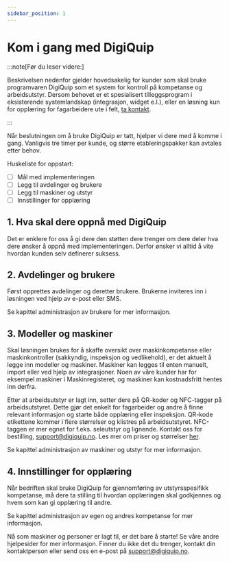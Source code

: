 ```yaml
---
sidebar_position: 1
---
```


# Kom i gang med DigiQuip

:::note[Før du leser videre:]

Beskrivelsen nedenfor gjelder hovedsakelig for kunder som skal bruke programvaren DigiQuip som et system for kontroll på kompetanse og arbeidsutstyr. Dersom behovet er et spesialisert tilleggsprogram i eksisterende systemlandskap (integrasjon, widget e.l.), eller en løsning kun for opplæring for fagarbeidere ute i felt, [ta kontakt](https://digiquip.no/about).

:::

Når beslutningen om å bruke DigiQuip er tatt, hjelper vi dere med å komme i gang. Vanligvis tre timer per kunde, og større etableringspakker kan avtales etter behov.

Huskeliste for oppstart:

- [ ] Mål med implementeringen
- [ ] Legg til avdelinger og brukere
- [ ] Legg til maskiner og utstyr
- [ ] Innstillinger for opplæring

## 1. Hva skal dere oppnå med DigiQuip

Det er enklere for oss å gi dere den støtten dere trenger om dere deler hva dere ønsker å oppnå med implementeringen. Derfor ønsker vi alltid å vite hvordan kunden selv definerer suksess.

## 2. Avdelinger og brukere

Først opprettes avdelinger og deretter brukere. Brukerne inviteres inn i løsningen ved hjelp av e-post eller SMS.

Se kapittel administrasjon av brukere for mer informasjon.

## 3. Modeller og maskiner

Skal løsningen brukes for å skaffe oversikt over maskinkompetanse eller maskinkontroller (sakkyndig, inspeksjon og vedlikehold), er det aktuelt å legge inn modeller og maskiner. Maskiner kan legges til enten manuelt, import eller ved hjelp av integrasjoner. Noen av våre kunder har for eksempel maskiner i Maskinregisteret, og maskiner kan kostnadsfritt hentes inn derfra.

Etter at arbeidsutstyr er lagt inn, setter dere på QR-koder og NFC-tagger på arbeidsutstyret. Dette gjør det enkelt for fagarbeider og andre å finne relevant informasjon og starte både opplæring eller inspeksjon. QR-kode etikettene kommer i flere størrelser og klistres på arbeidsutstyret. NFC-taggen er mer egnet for f.eks. seleutstyr og lignende. Kontakt oss for bestilling, support@digiquip.no. Les mer om priser og størrelser [her](https://digiquip.no/docs/prices/detailed-price-list).

Se kapittel administrasjon av maskiner og utstyr for mer informasjon.

## 4. Innstillinger for opplæring

Når bedriften skal bruke DigiQuip for gjennomføring av utstyrsspesifikk kompetanse, må dere ta stilling til hvordan opplæringen skal godkjennes og hvem som kan gi opplæring til andre.

Se kapittel administrasjon av egen og andres kompetanse for mer informasjon.

Nå som maskiner og personer er lagt til, er det bare å starte! Se våre andre hjelpesider for mer informasjon. Finner du ikke det du trenger, kontakt din kontaktperson eller send oss en e-post på support@digiquip.no. 
